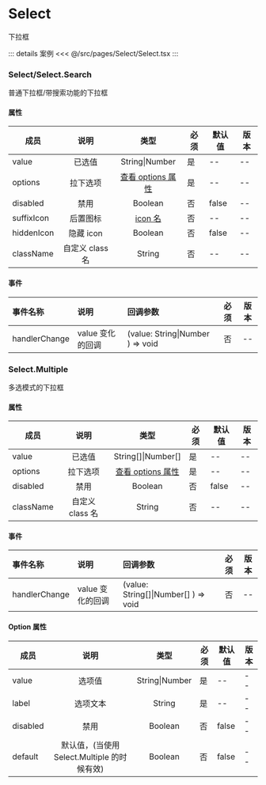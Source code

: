 # Select

下拉框

::: details 案例
<<< @/src/pages/Select/Select.tsx
:::

### Select/Select.Search

普通下拉框/带搜索功能的下拉框

#### 属性

| 成员       |      说明       |                     类型                     | 必须 | 默认值 | 版本 |
| ---------- | :-------------: | :------------------------------------------: | ---- | ------ | ---- |
| value      |     已选值      |                String\|Number                | 是   | --     | --   |
| options    |    拉下选项     | [查看 options 属性](./README.md#option-属性) | 是   | --     | --   |
| disabled   |      禁用       |                   Boolean                    | 否   | false  | --   |
| suffixIcon |    后置图标     |      [icon 名](../README.md#icon-图标)       | 否   | --     | --   |
| hiddenIcon |    隐藏 icon    |                   Boolean                    | 否   | false  | --   |
| className  | 自定义 class 名 |                    String                    | 否   | --     | --   |

#### 事件

| 事件名称      | 说明             | 回调参数                         | 必须 | 版本 |
| :------------ | :--------------- | :------------------------------- | :--: | :--: |
| handlerChange | value 变化的回调 | (value: String\|Number ) => void |  否  |  --  |

### Select.Multiple

多选模式的下拉框

#### 属性

| 成员      |      说明       |                     类型                     | 必须 | 默认值 | 版本 |
| --------- | :-------------: | :------------------------------------------: | ---- | ------ | ---- |
| value     |     已选值      |             String[\]\|Number[]              | 是   | --     | --   |
| options   |    拉下选项     | [查看 options 属性](./README.md#option-属性) | 是   | --     | --   |
| disabled  |      禁用       |                   Boolean                    | 否   | false  | --   |
| className | 自定义 class 名 |                    String                    | 否   | --     | --   |

#### 事件

| 事件名称      | 说明             | 回调参数                              | 必须 | 版本 |
| :------------ | :--------------- | :------------------------------------ | :--: | :--: |
| handlerChange | value 变化的回调 | (value: String[\]\|Number[] ) => void |  否  |  --  |

#### Option 属性

| 成员     |                    说明                     |      类型      | 必须 | 默认值 | 版本 |
| -------- | :-----------------------------------------: | :------------: | ---- | ------ | ---- |
| value    |                   选项值                    | String\|Number | 是   | --     | --   |
| label    |                  选项文本                   |     String     | 是   | --     | --   |
| disabled |                    禁用                     |    Boolean     | 否   | false  | --   |
| default  | 默认值，(当使用 Select.Multiple 的时候有效) |    Boolean     | 否   | false  | --   |
